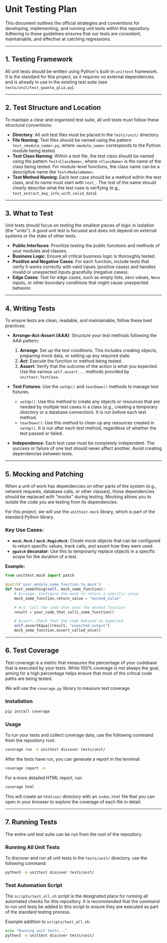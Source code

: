# Unit Testing Plan

This document outlines the official strategies and conventions for developing, implementing, and running unit tests within this repository. Adhering to these guidelines ensures that our tests are consistent, maintainable, and effective at catching regressions.

---

## 1. Testing Framework

All unit tests should be written using Python's built-in `unittest` framework. It is the standard for this project, as it requires no external dependencies and is already in use in the existing test suite (see `tests/unit/test_quanta_glia.py`).

---

## 2. Test Structure and Location

To maintain a clear and organized test suite, all unit tests must follow these structural conventions:

-   **Directory**: All unit test files must be placed in the `tests/unit/` directory.
-   **File Naming**: Test files should be named using the pattern `test_<module_name>.py`, where `<module_name>` corresponds to the Python module being tested.
-   **Test Class Naming**: Within a test file, the test class should be named using the pattern `Test<ClassName>`, where `<ClassName>` is the name of the class being tested. For module-level functions, the class name can be a descriptive name like `Test<ModuleName>`.
-   **Test Method Naming**: Each test case should be a method within the test class, and its name must start with `test_`. The rest of the name should clearly describe what the test case is verifying (e.g., `test_extract_key_info_with_valid_data`).

---

## 3. What to Test

Unit tests should focus on testing the smallest pieces of logic in isolation (the "units"). A good unit test is focused and does not depend on external systems or the state of other tests.

-   **Public Interfaces**: Prioritize testing the public functions and methods of your modules and classes.
-   **Business Logic**: Ensure all critical business logic is thoroughly tested.
-   **Positive and Negative Cases**: For each function, include tests that verify it works correctly with valid inputs (positive cases) and handles invalid or unexpected inputs gracefully (negative cases).
-   **Edge Cases**: Test for edge cases, such as empty lists, zero values, `None` inputs, or other boundary conditions that might cause unexpected behavior.

---

## 4. Writing Tests

To ensure tests are clean, readable, and maintainable, follow these best practices:

-   **Arrange-Act-Assert (AAA)**: Structure your test methods following the AAA pattern:
    1.  **Arrange**: Set up the test conditions. This includes creating objects, preparing mock data, or setting up any required state.
    2.  **Act**: Execute the function or method being tested.
    3.  **Assert**: Verify that the outcome of the action is what you expected. Use the various `self.assert...` methods provided by `unittest.TestCase`.

-   **Test Fixtures**: Use the `setUp()` and `tearDown()` methods to manage test fixtures.
    -   `setUp()`: Use this method to create any objects or resources that are needed by multiple test cases in a class (e.g., creating a temporary directory or a database connection). It is run before each test method.
    -   `tearDown()`: Use this method to clean up any resources created in `setUp()`. It is run after each test method, regardless of whether the test passed or failed.

-   **Independence**: Each test case must be completely independent. The success or failure of one test should never affect another. Avoid creating dependencies between tests.

---

## 5. Mocking and Patching

When a unit of work has dependencies on other parts of the system (e.g., network requests, database calls, or other classes), those dependencies should be replaced with "mocks" during testing. Mocking allows you to isolate the code you are testing from its dependencies.

For this project, we will use the `unittest.mock` library, which is part of the standard Python library.

### Key Use Cases:

-   **`mock.Mock` / `mock.MagicMock`**: Create mock objects that can be configured to return specific values, track calls, and assert how they were used.
-   **`@patch` decorator**: Use this to temporarily replace objects in a specific scope for the duration of a test.

**Example:**
```python
from unittest.mock import patch

@patch('your_module.some_function_to_mock')
def test_something(self, mock_some_function):
    # Arrange: Configure the mock to return a specific value
    mock_some_function.return_value = "mocked_value"

    # Act: Call the code that uses the mocked function
    result = your_code_that_calls_some_function()

    # Assert: Check that the code behaved as expected
    self.assertEqual(result, "expected_output")
    mock_some_function.assert_called_once()
```

---

## 6. Test Coverage

Test coverage is a metric that measures the percentage of your codebase that is executed by your tests. While 100% coverage is not always the goal, aiming for a high percentage helps ensure that most of the critical code paths are being tested.

We will use the `coverage.py` library to measure test coverage.

### Installation

```bash
pip install coverage
```

### Usage

To run your tests and collect coverage data, use the following command from the repository root:

```bash
coverage run -m unittest discover tests/unit/
```

After the tests have run, you can generate a report in the terminal:

```bash
coverage report -m
```

For a more detailed HTML report, run:

```bash
coverage html
```
This will create an `htmlcov/` directory with an `index.html` file that you can open in your browser to explore the coverage of each file in detail.

---

## 7. Running Tests

The entire unit test suite can be run from the root of the repository.

### Running All Unit Tests

To discover and run all unit tests in the `tests/unit/` directory, use the following command:

```bash
python3 -m unittest discover tests/unit/
```

### Test Automation Script

The `scripts/test_all.sh` script is the designated place for running all automated checks for this repository. It is recommended that the command to run unit tests be added to this script to ensure they are executed as part of the standard testing process.

Example addition to `scripts/test_all.sh`:
```bash
echo "Running unit tests..."
python3 -m unittest discover tests/unit/
```
